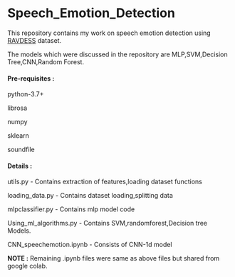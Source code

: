# Speech_Emotion_Detection
   
This repository contains my work on speech emotion detection using  <a href="https://zenodo.org/record/1188976#.Xl-poCEzZ0w" > RAVDESS</a> dataset.

The models which were discussed in the repository are MLP,SVM,Decision Tree,CNN,Random Forest.
 
 <h4>Pre-requisites : </h4>
    <p>python-3.7+</p>
    <p>librosa</p>
    <p>numpy</p>
    <p>sklearn</p>
    <p>soundfile</p>
 <h4> Details :</h4>
   <p>utils.py                - Contains extraction of features,loading dataset functions</p>
   <p>loading_data.py         - Contains dataset loading,splitting data</p>
   <p>mlpclassifier.py        - Contains mlp model code</p>
   <p>Using_ml_algorithms.py  - Contains SVM,randomforest,Decision tree Models.</p>
   <p>CNN_speechemotion.ipynb - Consists of CNN-1d model</p>
<b>NOTE :</b> Remaining .ipynb files were same as above files but shared from google colab.
   
 
 
